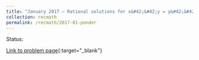 ```yaml
---
title: "January 2017 – Rational solutions for x&#42;&#42;y = y&#42;&#42;x"
collection: recmath
permalink: /recmath/2017-01-ponder
---
```

Status:

[Link to problem page](https://research.ibm.com/haifa/ponderthis/challenges/January2017.html){:target="_blank"}
